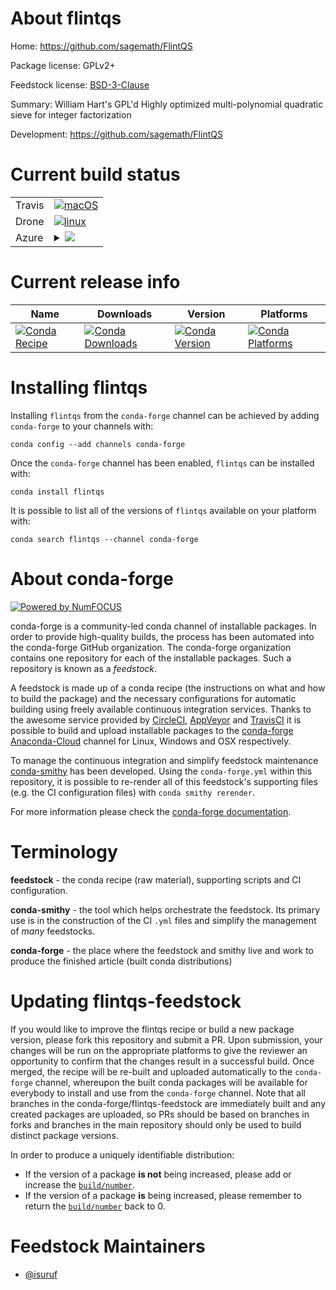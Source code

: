 About flintqs
=============

Home: https://github.com/sagemath/FlintQS

Package license: GPLv2+

Feedstock license: [BSD-3-Clause](https://github.com/conda-forge/flintqs-feedstock/blob/master/LICENSE.txt)

Summary: William Hart's GPL'd Highly optimized multi-polynomial quadratic sieve for integer factorization

Development: https://github.com/sagemath/FlintQS

Current build status
====================


<table><tr>
    <td>Travis</td>
    <td>
      <a href="https://travis-ci.com/conda-forge/flintqs-feedstock">
        <img alt="macOS" src="https://img.shields.io/travis/com/conda-forge/flintqs-feedstock/master.svg?label=macOS">
      </a>
    </td>
  </tr><tr>
    <td>Drone</td>
    <td>
      <a href="https://cloud.drone.io/conda-forge/flintqs-feedstock">
        <img alt="linux" src="https://img.shields.io/drone/build/conda-forge/flintqs-feedstock/master.svg?label=Linux">
      </a>
    </td>
  </tr>
    
  <tr>
    <td>Azure</td>
    <td>
      <details>
        <summary>
          <a href="https://dev.azure.com/conda-forge/feedstock-builds/_build/latest?definitionId=320&branchName=master">
            <img src="https://dev.azure.com/conda-forge/feedstock-builds/_apis/build/status/flintqs-feedstock?branchName=master">
          </a>
        </summary>
        <table>
          <thead><tr><th>Variant</th><th>Status</th></tr></thead>
          <tbody><tr>
              <td>linux_64</td>
              <td>
                <a href="https://dev.azure.com/conda-forge/feedstock-builds/_build/latest?definitionId=320&branchName=master">
                  <img src="https://dev.azure.com/conda-forge/feedstock-builds/_apis/build/status/flintqs-feedstock?branchName=master&jobName=linux&configuration=linux_64_" alt="variant">
                </a>
              </td>
            </tr><tr>
              <td>linux_aarch64</td>
              <td>
                <a href="https://dev.azure.com/conda-forge/feedstock-builds/_build/latest?definitionId=320&branchName=master">
                  <img src="https://dev.azure.com/conda-forge/feedstock-builds/_apis/build/status/flintqs-feedstock?branchName=master&jobName=linux&configuration=linux_aarch64_" alt="variant">
                </a>
              </td>
            </tr><tr>
              <td>linux_ppc64le</td>
              <td>
                <a href="https://dev.azure.com/conda-forge/feedstock-builds/_build/latest?definitionId=320&branchName=master">
                  <img src="https://dev.azure.com/conda-forge/feedstock-builds/_apis/build/status/flintqs-feedstock?branchName=master&jobName=linux&configuration=linux_ppc64le_" alt="variant">
                </a>
              </td>
            </tr><tr>
              <td>osx_64</td>
              <td>
                <a href="https://dev.azure.com/conda-forge/feedstock-builds/_build/latest?definitionId=320&branchName=master">
                  <img src="https://dev.azure.com/conda-forge/feedstock-builds/_apis/build/status/flintqs-feedstock?branchName=master&jobName=osx&configuration=osx_64_" alt="variant">
                </a>
              </td>
            </tr><tr>
              <td>osx_arm64</td>
              <td>
                <a href="https://dev.azure.com/conda-forge/feedstock-builds/_build/latest?definitionId=320&branchName=master">
                  <img src="https://dev.azure.com/conda-forge/feedstock-builds/_apis/build/status/flintqs-feedstock?branchName=master&jobName=osx&configuration=osx_arm64_" alt="variant">
                </a>
              </td>
            </tr>
          </tbody>
        </table>
      </details>
    </td>
  </tr>
</table>

Current release info
====================

| Name | Downloads | Version | Platforms |
| --- | --- | --- | --- |
| [![Conda Recipe](https://img.shields.io/badge/recipe-flintqs-green.svg)](https://anaconda.org/conda-forge/flintqs) | [![Conda Downloads](https://img.shields.io/conda/dn/conda-forge/flintqs.svg)](https://anaconda.org/conda-forge/flintqs) | [![Conda Version](https://img.shields.io/conda/vn/conda-forge/flintqs.svg)](https://anaconda.org/conda-forge/flintqs) | [![Conda Platforms](https://img.shields.io/conda/pn/conda-forge/flintqs.svg)](https://anaconda.org/conda-forge/flintqs) |

Installing flintqs
==================

Installing `flintqs` from the `conda-forge` channel can be achieved by adding `conda-forge` to your channels with:

```
conda config --add channels conda-forge
```

Once the `conda-forge` channel has been enabled, `flintqs` can be installed with:

```
conda install flintqs
```

It is possible to list all of the versions of `flintqs` available on your platform with:

```
conda search flintqs --channel conda-forge
```


About conda-forge
=================

[![Powered by NumFOCUS](https://img.shields.io/badge/powered%20by-NumFOCUS-orange.svg?style=flat&colorA=E1523D&colorB=007D8A)](http://numfocus.org)

conda-forge is a community-led conda channel of installable packages.
In order to provide high-quality builds, the process has been automated into the
conda-forge GitHub organization. The conda-forge organization contains one repository
for each of the installable packages. Such a repository is known as a *feedstock*.

A feedstock is made up of a conda recipe (the instructions on what and how to build
the package) and the necessary configurations for automatic building using freely
available continuous integration services. Thanks to the awesome service provided by
[CircleCI](https://circleci.com/), [AppVeyor](https://www.appveyor.com/)
and [TravisCI](https://travis-ci.com/) it is possible to build and upload installable
packages to the [conda-forge](https://anaconda.org/conda-forge)
[Anaconda-Cloud](https://anaconda.org/) channel for Linux, Windows and OSX respectively.

To manage the continuous integration and simplify feedstock maintenance
[conda-smithy](https://github.com/conda-forge/conda-smithy) has been developed.
Using the ``conda-forge.yml`` within this repository, it is possible to re-render all of
this feedstock's supporting files (e.g. the CI configuration files) with ``conda smithy rerender``.

For more information please check the [conda-forge documentation](https://conda-forge.org/docs/).

Terminology
===========

**feedstock** - the conda recipe (raw material), supporting scripts and CI configuration.

**conda-smithy** - the tool which helps orchestrate the feedstock.
                   Its primary use is in the construction of the CI ``.yml`` files
                   and simplify the management of *many* feedstocks.

**conda-forge** - the place where the feedstock and smithy live and work to
                  produce the finished article (built conda distributions)


Updating flintqs-feedstock
==========================

If you would like to improve the flintqs recipe or build a new
package version, please fork this repository and submit a PR. Upon submission,
your changes will be run on the appropriate platforms to give the reviewer an
opportunity to confirm that the changes result in a successful build. Once
merged, the recipe will be re-built and uploaded automatically to the
`conda-forge` channel, whereupon the built conda packages will be available for
everybody to install and use from the `conda-forge` channel.
Note that all branches in the conda-forge/flintqs-feedstock are
immediately built and any created packages are uploaded, so PRs should be based
on branches in forks and branches in the main repository should only be used to
build distinct package versions.

In order to produce a uniquely identifiable distribution:
 * If the version of a package **is not** being increased, please add or increase
   the [``build/number``](https://conda.io/docs/user-guide/tasks/build-packages/define-metadata.html#build-number-and-string).
 * If the version of a package **is** being increased, please remember to return
   the [``build/number``](https://conda.io/docs/user-guide/tasks/build-packages/define-metadata.html#build-number-and-string)
   back to 0.

Feedstock Maintainers
=====================

* [@isuruf](https://github.com/isuruf/)

